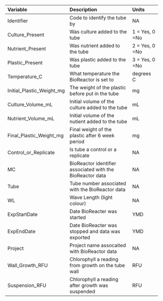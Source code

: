 |Variable                  |Description                                               |Units          |
|:-------------------------|:---------------------------------------------------------|:--------------|
|Identifier                |Code to identify the tube by                              |NA             |
|Culture_Present           |Was culture added to the tube                             |1 = Yes, 0 =No |
|Nutrient_Present          |Was nutrient added to the tube                            |2 = Yes, 0 =No |
|Plastic_Present           |Was plastic added to the tube                             |3 = Yes, 0 =No |
|Temperature_C             |What temperature the BioReactor is set to                 |degrees C      |
|Initial_Plastic_Weight_mg |The weight of the plastic before put in the tube          |mg             |
|Culture_Volume_mL         |Initial volume of the culture added to the tube           |mL             |
|Nutrient_Volume_mL        |Initial volume of the nutient added to the tube           |mL             |
|Final_Plastic_Weight_mg   |Final weight of the plastic after 6 week period           |mg             |
|Control_or_Replicate      |Is tube a  control or a replicate                         |NA             |
|MC                        |BioReactor identifier associated with the BioReactor data |NA             |
|Tube                      |Tube number associated with the BioReactor data           |NA             |
|WL                        |Wave Length (light colour)                                |NA             |
|ExpStartDate              |Date BioReacter was started                               |YMD            |
|ExpEndDate                |Date BioReacter was stopped and data was exported         |YMD            |
|Project                   |Project name assocaited with BioReactor data              |NA             |
|Wall_Growth_RFU           |Chlorophyll a reading from growth on the tube wall        |RFU            |
|Suspension_RFU            |Chlorophyll a reading after growth was suspended          |RFU            |
